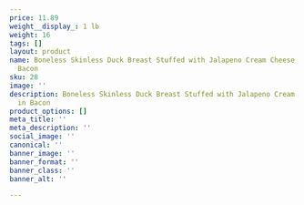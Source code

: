 ```yaml
---
price: 11.89
weight__display_: 1 lb
weight: 16
tags: []
layout: product
name: Boneless Skinless Duck Breast Stuffed with Jalapeno Cream Cheese Wrapped in
  Bacon
sku: 28
image: ''
description: Boneless Skinless Duck Breast Stuffed with Jalapeno Cream Cheese Wrapped
  in Bacon
product_options: []
meta_title: ''
meta_description: ''
social_image: ''
canonical: ''
banner_image: ''
banner_format: ''
banner_class: ''
banner_alt: ''

---
```

